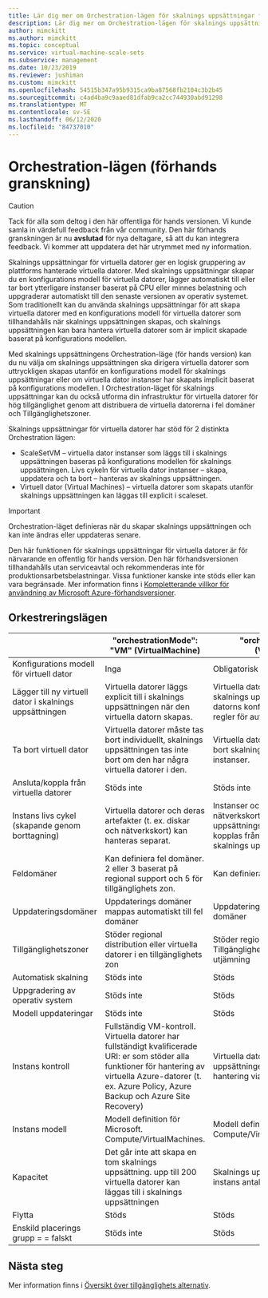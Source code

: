 ```yaml
---
title: Lär dig mer om Orchestration-lägen för skalnings uppsättningar för virtuella datorer i Azure
description: Lär dig mer om Orchestration-lägen för skalnings uppsättningar för virtuella datorer i Azure.
author: mimckitt
ms.author: mimckitt
ms.topic: conceptual
ms.service: virtual-machine-scale-sets
ms.subservice: management
ms.date: 10/23/2019
ms.reviewer: jushiman
ms.custom: mimckitt
ms.openlocfilehash: 54515b347a95b9315ca9ba87568fb2104c3b2b45
ms.sourcegitcommit: c4ad4ba9c9aaed81dfab9ca2cc744930abd91298
ms.translationtype: MT
ms.contentlocale: sv-SE
ms.lasthandoff: 06/12/2020
ms.locfileid: "84737010"
---
```

# <a name="orchestration-modes-preview"></a>Orchestration-lägen (förhands granskning)

> [!CAUTION]
> Tack för alla som deltog i den här offentliga för hands versionen. Vi kunde samla in värdefull feedback från vår community. Den här förhands granskningen är nu **avslutad** för nya deltagare, så att du kan integrera feedback. Vi kommer att uppdatera det här utrymmet med ny information.

Skalnings uppsättningar för virtuella datorer ger en logisk gruppering av plattforms hanterade virtuella datorer. Med skalnings uppsättningar skapar du en konfigurations modell för virtuella datorer, lägger automatiskt till eller tar bort ytterligare instanser baserat på CPU eller minnes belastning och uppgraderar automatiskt till den senaste versionen av operativ systemet. Som traditionellt kan du använda skalnings uppsättningar för att skapa virtuella datorer med en konfigurations modell för virtuella datorer som tillhandahålls när skalnings uppsättningen skapas, och skalnings uppsättningen kan bara hantera virtuella datorer som är implicit skapade baserat på konfigurations modellen.

Med skalnings uppsättningens Orchestration-läge (för hands version) kan du nu välja om skalnings uppsättningen ska dirigera virtuella datorer som uttryckligen skapas utanför en konfigurations modell för skalnings uppsättningar eller om virtuella dator instanser har skapats implicit baserat på konfigurations modellen. I Orchestration-läget för skalnings uppsättningar kan du också utforma din infrastruktur för virtuella datorer för hög tillgänglighet genom att distribuera de virtuella datorerna i fel domäner och Tillgänglighetszoner.


Skalnings uppsättningar för virtuella datorer har stöd för 2 distinkta Orchestration lägen:

- ScaleSetVM – virtuella dator instanser som läggs till i skalnings uppsättningen baseras på konfigurations modellen för skalnings uppsättningen. Livs cykeln för virtuella dator instanser – skapa, uppdatera och ta bort – hanteras av skalnings uppsättningen.
- Virtuell dator (Virtual Machines) – virtuella datorer som skapats utanför skalnings uppsättningen kan läggas till explicit i scaleset. 
 

> [!IMPORTANT]
> Orchestration-läget definieras när du skapar skalnings uppsättningen och kan inte ändras eller uppdateras senare. 
> 
> Den här funktionen för skalnings uppsättningar för virtuella datorer är för närvarande en offentlig för hands version.
> Den här förhandsversionen tillhandahålls utan serviceavtal och rekommenderas inte för produktionsarbetsbelastningar. Vissa funktioner kanske inte stöds eller kan vara begränsade. 
> Mer information finns i [Kompletterande villkor för användning av Microsoft Azure-förhandsversioner](https://azure.microsoft.com/support/legal/preview-supplemental-terms/).


## <a name="orchestration-modes"></a>Orkestreringslägen

|                             | "orchestrationMode": "VM" (VirtualMachine) | "orchestrationMode": "ScaleSetVM" (VirtualMachineScaleSetVM) |
|-----------------------------|--------------------------------------------|--------------------------------------------------------------|
| Konfigurations modell för virtuell dator      | Inga                                       | Obligatorisk |
| Lägger till ny virtuell dator i skalnings uppsättningen  | Virtuella datorer läggs explicit till i skalnings uppsättningen när den virtuella datorn skapas. | Virtuella datorer skapas implicit och läggs till i skalnings uppsättningen baserat på den virtuella datorns konfigurations modell, instans antal och regler för automatisk skalning | |
| Ta bort virtuell dator                   | Virtuella datorer måste tas bort individuellt, skalnings uppsättningen tas inte bort om den har några virtuella datorer i den. | Virtuella datorer kan tas bort individuellt. om du tar bort skalnings uppsättningen raderas alla VM-instanser.  |
| Ansluta/koppla från virtuella datorer           | Stöds inte                              | Stöds inte |
| Instans livs cykel (skapande genom borttagning) | Virtuella datorer och deras artefakter (t. ex. diskar och nätverkskort) kan hanteras separat. | Instanser och deras artefakter (t. ex. diskar och nätverkskort) är implicita till de skalnings uppsättnings instanser som skapar dem. De kan inte kopplas från eller hanteras separat utanför skalnings uppsättningen |
| Feldomäner               | Kan definiera fel domäner. 2 eller 3 baserat på regional support och 5 för tillgänglighets zon. | Kan definiera fel domäner från 1 till 5 |
| Uppdateringsdomäner              | Uppdaterings domäner mappas automatiskt till fel domäner | Uppdaterings domäner mappas automatiskt till fel domäner |
| Tillgänglighetszoner          | Stöder regional distribution eller virtuella datorer i en tillgänglighets zon | Stöder regional distribution eller flera Tillgänglighetszoner; Kan definiera strategi för zon utjämning |
| Automatisk skalning                   | Stöds inte                              | Stöds |
| Uppgradering av operativ system                  | Stöds inte                              | Stöds |
| Modell uppdateringar               | Stöds inte                              | Stöds |
| Instans kontroll            | Fullständig VM-kontroll. Virtuella datorer har fullständigt kvalificerade URI: er som stöder alla funktioner för hantering av virtuella Azure-datorer (t. ex. Azure Policy, Azure Backup och Azure Site Recovery) | Virtuella datorer är beroende resurser i skalnings uppsättningen. Instanser kan endast nås för hantering via skalnings uppsättningen. |
| Instans modell              | Modell definition för Microsoft. Compute/VirtualMachines. | Modell definition för Microsoft. Compute/VirtualMachineScaleSets/VirtualMachines. |
| Kapacitet                    | Det går inte att skapa en tom skalnings uppsättning. upp till 200 virtuella datorer kan läggas till i skalnings uppsättningen | Skalnings uppsättningar kan definieras med ett instans antal 0-1000 |
| Flytta                        | Stöds                                  | Stöds |
| Enskild placerings grupp = = falskt | Stöds inte                          | Stöds |


## <a name="next-steps"></a>Nästa steg

Mer information finns i [Översikt över tillgänglighets alternativ](availability.md).

